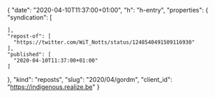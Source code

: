 {
  "date": "2020-04-10T11:37:00+01:00",
  "h": "h-entry",
  "properties": {
    "syndication": [

    ],
    "repost-of": [
      "https://twitter.com/WiT_Notts/status/1248540491509116930"
    ],
    "published": [
      "2020-04-10T11:37:00+01:00"
    ]
  },
  "kind": "reposts",
  "slug": "2020/04/gordm",
  "client_id": "https://indigenous.realize.be"
}
